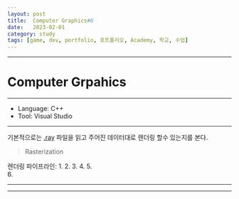 ```yaml
---
layout: post
title:  Computer Graphics#6
date:   2023-02-01
category: study
tags: [game, dev, portfolio, 포트폴리오, Academy, 학교, 수업]
---
```



---

# Computer Grpahics

---

- Language: C++
- Tool: Visual Studio

---

기본적으로는 [.ray](https://paulbourke.net/dataformats/rayshade/) 파일을 읽고
주어진 데이터대로 렌더링 할수 있는지를 본다.

> Rasterization


렌더링 파이프라인:
    1. 
    2. 
    3.
    4. 
    5.  
    6. 



---

---
